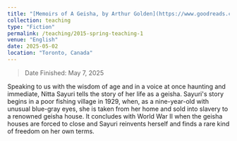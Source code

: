 ```yaml
---
title: "[Memoirs of A Geisha, by Arthur Golden](https://www.goodreads.com/book/show/9820237-memoirs-of-a-geisha) <br/><img src='/images/202505-MemoirsOfAGeisha.jpg' width='200' height='300'>"
collection: teaching
type: "Fiction"
permalink: /teaching/2015-spring-teaching-1
venue: "English"
date: 2025-05-02
location: "Toronto, Canada"
---
```

> Date Finished: May 7, 2025

Speaking to us with the wisdom of age and in a voice at once haunting and immediate, Nitta Sayuri tells the story of her life as a geisha. Sayuri's story begins in a poor fishing village in 1929, when, as a nine-year-old with unusual blue-gray eyes, she is taken from her home and sold into slavery to a renowned geisha house. It concludes with World War II when the geisha houses are forced to close and Sayuri reinvents herself and finds a rare kind of freedom on her own terms.
